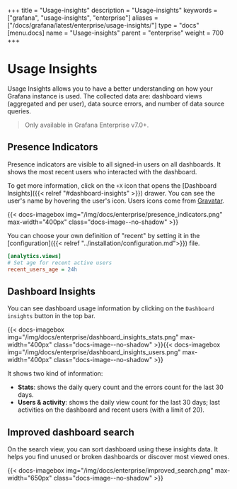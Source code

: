 +++
title = "Usage-insights"
description = "Usage-insights"
keywords = ["grafana", "usage-insights", "enterprise"]
aliases = ["/docs/grafana/latest/enterprise/usage-insights/"]
type = "docs"
[menu.docs]
name = "Usage-insights"
parent = "enterprise"
weight = 700
+++

# Usage Insights

Usage Insights allows you to have a better understanding on how your Grafana instance is used. The collected data are: dashboard views (aggregated and per user), data source errors, and number of data source queries.

> Only available in Grafana Enterprise v7.0+.

## Presence Indicators

Presence indicators are visible to all signed-in users on all dashboards. It shows the most recent users who interacted with the dashboard.

To get more information, click on the `+X` icon that opens the [Dashboard Insights]({{< relref "#dashboard-insights" >}}) drawer. You can see the user's name by hovering the user's icon. Users icons come from [Gravatar](https://gravatar.com).

{{< docs-imagebox img="/img/docs/enterprise/presence_indicators.png" max-width="400px" class="docs-image--no-shadow" >}}

You can choose your own definition of "recent" by setting it in the [configuration]({{< relref "../installation/configuration.md">}}) file.

```ini
[analytics.views]
# Set age for recent active users
recent_users_age = 24h
```

## Dashboard Insights

You can see dashboard usage information by clicking on the `Dashboard insights` button in the top bar.

{{< docs-imagebox img="/img/docs/enterprise/dashboard_insights_stats.png" max-width="400px" class="docs-image--no-shadow" >}}{{< docs-imagebox img="/img/docs/enterprise/dashboard_insights_users.png" max-width="400px" class="docs-image--no-shadow" >}}

It shows two kind of information:

- **Stats**: shows the daily query count and the errors count for the last 30 days.
- **Users & activity**: shows the daily view count for the last 30 days; last activities on the dashboard and recent users (with a limit of 20).

## Improved dashboard search

On the search view, you can sort dashboard using these insights data. It helps you find unused or broken dashboards or discover most viewed ones.

{{< docs-imagebox img="/img/docs/enterprise/improved_search.png" max-width="650px" class="docs-image--no-shadow" >}}
